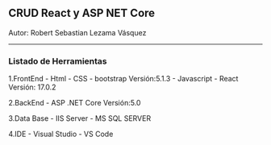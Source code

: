 ## CRUD React y ASP NET Core
Autor: Robert Sebastian Lezama Vásquez
___
### Listado de Herramientas
1.FrontEnd
    - Html
    - CSS 
    - bootstrap Versión:5.1.3
    - Javascript
    - React Versión: 17.0.2

2.BackEnd
    - ASP .NET Core Versión:5.0

3.Data Base
    - IIS Server
    - MS SQL SERVER

4.IDE
    - Visual Studio
    - VS Code

